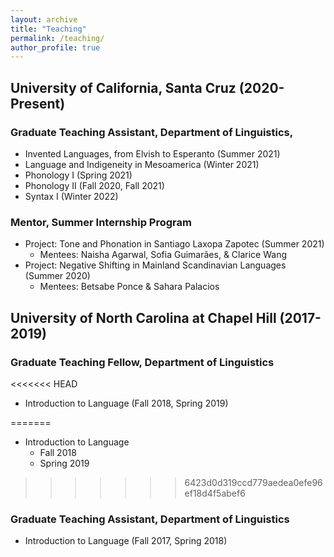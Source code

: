 ```yaml
---
layout: archive
title: "Teaching"
permalink: /teaching/
author_profile: true
---
```

<!-- 
{% include base_path %}

{% for post in site.teaching reversed %}
  {% include archive-single.html %}
{% endfor %} -->
## University of California, Santa Cruz (2020-Present)
### Graduate Teaching Assistant, Department of Linguistics,
- Invented Languages, from Elvish to Esperanto (Summer 2021)
- Language and Indigeneity in Mesoamerica (Winter 2021)
- Phonology I (Spring 2021)
- Phonology II (Fall 2020, Fall 2021)
- Syntax I (Winter 2022)

### Mentor, Summer Internship Program

- Project: Tone and Phonation in Santiago Laxopa Zapotec (Summer 2021)
  - Mentees: Naisha Agarwal, Sofia Guimarães, & Clarice Wang
- Project: Negative Shifting in Mainland Scandinavian Languages (Summer 2020)
  - Mentees: Betsabe Ponce & Sahara Palacios

## University of North Carolina at Chapel Hill (2017-2019)
### Graduate Teaching Fellow, Department of Linguistics
<<<<<<< HEAD
- Introduction to Language (Fall 2018, Spring 2019)

=======
- Introduction to Language 
  - Fall 2018 
  - Spring 2019
  
>>>>>>> 6423d0d319ccd779aedea0efe96ef18d4f5abef6
### Graduate Teaching Assistant, Department of Linguistics
- Introduction to Language (Fall 2017, Spring 2018)
